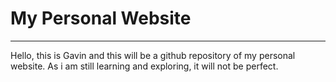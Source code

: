 # My Personal Website
---

Hello, this is Gavin and this will be a github repository of my personal website. 
As i am still learning and exploring, it will not be perfect.
